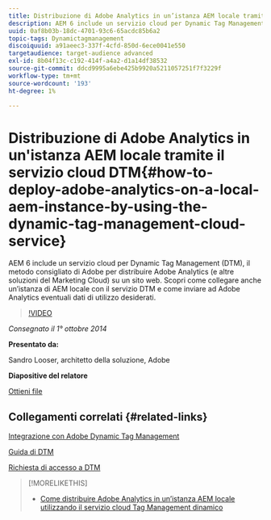 ```yaml
---
title: Distribuzione di Adobe Analytics in un’istanza AEM locale tramite Dynamic Tag Management Cloud Service
description: AEM 6 include un servizio cloud per Dynamic Tag Management (DTM), il metodo consigliato di Adobe per distribuire Adobe Analytics (e altre soluzioni del Marketing Cloud) su un sito web. Scopri come collegare anche un’istanza di AEM locale con il servizio DTM e come inviare ad Adobe Analytics eventuali dati di utilizzo desiderati.
uuid: 0af8b03b-18dc-4701-93c6-65acdc85b6a2
topic-tags: Dynamictagmanagement
discoiquuid: a91aeec3-337f-4cfd-850d-6ece0041e550
targetaudience: target-audience advanced
exl-id: 8b04f13c-c192-414f-a4a2-d1a14df38532
source-git-commit: ddcd9995a6ebe425b9920a5211057251f7f3229f
workflow-type: tm+mt
source-wordcount: '193'
ht-degree: 1%

---
```


# Distribuzione di Adobe Analytics in un&#39;istanza AEM locale tramite il servizio cloud DTM{#how-to-deploy-adobe-analytics-on-a-local-aem-instance-by-using-the-dynamic-tag-management-cloud-service}

AEM 6 include un servizio cloud per Dynamic Tag Management (DTM), il metodo consigliato di Adobe per distribuire Adobe Analytics (e altre soluzioni del Marketing Cloud) su un sito web. Scopri come collegare anche un’istanza di AEM locale con il servizio DTM e come inviare ad Adobe Analytics eventuali dati di utilizzo desiderati.

>[!VIDEO](https://video.tv.adobe.com/v/19401/?quality=9)

*Consegnato il 1° ottobre 2014*

**Presentato da:**

Sandro Looser, architetto della soluzione, Adobe

**Diapositive del relatore**

[Ottieni file](assets/dtm-10-1-2014.pdf)

## Collegamenti correlati {#related-links}

[Integrazione con Adobe Dynamic Tag Management](http://docs.adobe.com/docs/en/aem/6-0/administer/integration/marketing-cloud/dtm.html)

[Guida di DTM](https://experienceleague.adobe.com/docs/data-collection.html?lang=en)

[Richiesta di accesso a DTM](https://dtm.adobe.com/request_access)

<!--
[Get back to the Overview](https://helpx.adobe.com/experience-manager/kt/eseminars/gems/aem-index.html)
-->

>[!MORELIKETHIS]
>
>* [Come distribuire Adobe Analytics in un’istanza AEM locale utilizzando il servizio cloud Tag Management dinamico](aem-adobe-analytics-dynamic-tag-management.md)

